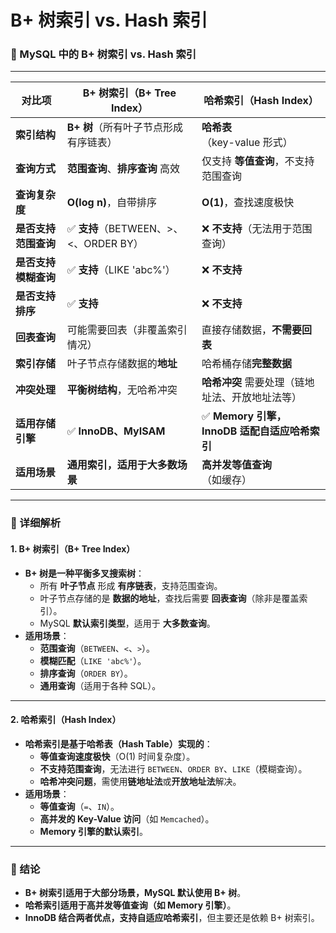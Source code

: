 # B+ 树索引 vs. Hash 索引

### 📌 MySQL 中的 B+ 树索引 vs. Hash 索引

***

| **对比项**      | **B+ 树索引（B+ Tree Index）**      | **哈希索引（Hash Index）**             |
| ------------ | ------------------------------ | -------------------------------- |
| **索引结构**     | **B+ 树**（所有叶子节点形成有序链表）         | **哈希表**（key-value 形式）            |
| **查询方式**     | **范围查询**、**排序查询** 高效           | 仅支持 **等值查询**，不支持范围查询             |
| **查询复杂度**    | **O(log n)**，自带排序              | **O(1)**，查找速度极快                  |
| **是否支持范围查询** | ✅ **支持**（BETWEEN、>、<、ORDER BY） | ❌ **不支持**（无法用于范围查询）              |
| **是否支持模糊查询** | ✅ **支持**（LIKE 'abc%'）          | ❌ **不支持**                        |
| **是否支持排序**   | ✅ **支持**                       | ❌ **不支持**                        |
| **回表查询**     | 可能需要回表（非覆盖索引情况）                | 直接存储数据，**不需要回表**                 |
| **索引存储**     | 叶子节点存储数据的**地址**                | 哈希桶存储**完整数据**                    |
| **冲突处理**     | **平衡树结构**，无哈希冲突                | **哈希冲突** 需要处理（链地址法、开放地址法等）       |
| **适用存储引擎**   | ✅ **InnoDB、MyISAM**            | ✅ **Memory 引擎，InnoDB 适配自适应哈希索引** |
| **适用场景**     | **通用索引，适用于大多数场景**              | **高并发等值查询**（如缓存）                 |

***

### **📖 详细解析**

#### **1. B+ 树索引（B+ Tree Index）**

* **B+ 树是一种平衡多叉搜索树**：
  * 所有 **叶子节点** 形成 **有序链表**，支持范围查询。
  * 叶子节点存储的是 **数据的地址**，查找后需要 **回表查询**（除非是覆盖索引）。
  * MySQL **默认索引类型**，适用于 **大多数查询**。
* **适用场景**：
  * **范围查询**（`BETWEEN`、`<`、`>`）。
  * **模糊匹配**（`LIKE 'abc%'`）。
  * **排序查询**（`ORDER BY`）。
  * **通用查询**（适用于各种 SQL）。

***

#### **2. 哈希索引（Hash Index）**

* **哈希索引是基于哈希表（Hash Table）实现的**：
  * **等值查询速度极快**（O(1) 时间复杂度）。
  * **不支持范围查询**，无法进行 `BETWEEN`、`ORDER BY`、`LIKE`（模糊查询）。
  * **哈希冲突问题**，需使用**链地址法**或**开放地址法**解决。
* **适用场景**：
  * **等值查询**（`=`、`IN`）。
  * **高并发的 Key-Value 访问**（如 `Memcached`）。
  * **Memory 引擎的默认索引**。

***

### **📝 结论**

* **B+ 树索引适用于大部分场景，MySQL 默认使用 B+ 树**。
* **哈希索引适用于高并发等值查询（如 Memory 引擎）**。
* **InnoDB 结合两者优点，支持自适应哈希索引**，但主要还是依赖 B+ 树索引。
